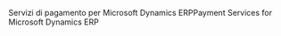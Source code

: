 <span data-ttu-id="3b631-101">Servizi di pagamento per Microsoft Dynamics ERP</span><span class="sxs-lookup"><span data-stu-id="3b631-101">Payment Services for Microsoft Dynamics ERP</span></span>